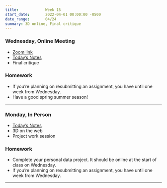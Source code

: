 ```yaml
---
title:            Week 15
start_date:       2022-04-01 00:00:00 -0500
date_range:       04/24
summary: 3D online, Final critique
---
```



### Wednesday, Online Meeting

- [Zoom link](https://zoom.us/j/7047994536?pwd=RThBZ0oyWHd5M2RZcmFNQUVwUFJHUT09)
- [Today&rsquo;s Notes](https://paper.dropbox.com/doc/Final-Critique-Personal-Data--BgZFX75LxFl33BuZIsaPj5CIAQ-YbgdF5Go1xH8EG1JaXrFY)
- Final critique

### Homework
- If you&rsquo;re planning on resubmitting an assignment, you have until one week from Wednesday.
- Have a good spring summer season!

--- 




### Monday, In Person

- [Today&rsquo;s Notes](https://paper.dropbox.com/doc/Penn-Week-14a-3D-On-the-Web--BgRRGRZYusxBIs68uZohTUl3AQ-iHYZ9bfiHkPSLo7OAI3Kq)
- 3D on the web
- Project work session

### Homework
- Complete your personal data project. It should be online at the start of class on Wednesday.
- If you&rsquo;re planning on resubmitting an assignment, you have until one week from Wednesday.


---
